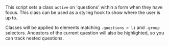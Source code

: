 This script sets a class `active` on 'questions' within a form when they have focus.
This class can be used as a styling hook to show where the user is up to.

Classes will be applied to elements matching `.questions > li` and `.group` selectors.
Ancestors of the current question will also be highlighted, so you can track nested questions.
